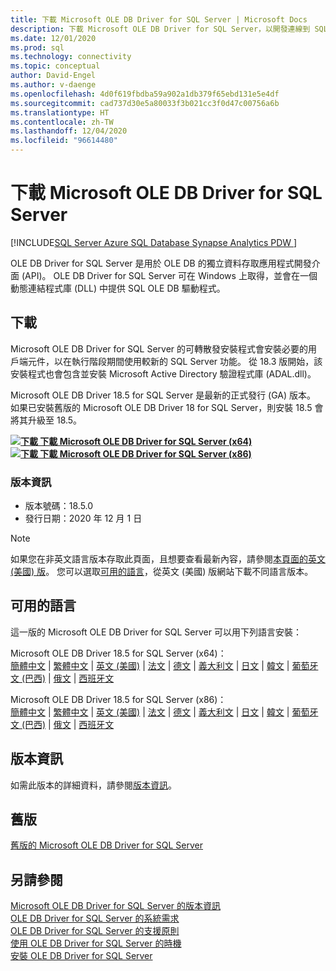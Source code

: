 ```yaml
---
title: 下載 Microsoft OLE DB Driver for SQL Server | Microsoft Docs
description: 下載 Microsoft OLE DB Driver for SQL Server，以開發連線到 SQL Server 和 Azure SQL Database 的原生 Windows 應用程式。
ms.date: 12/01/2020
ms.prod: sql
ms.technology: connectivity
ms.topic: conceptual
author: David-Engel
ms.author: v-daenge
ms.openlocfilehash: 4d0f619fbdba59a902a1db379f65ebd131e5e4df
ms.sourcegitcommit: cad737d30e5a80033f3b021cc3f0d47c00756a6b
ms.translationtype: HT
ms.contentlocale: zh-TW
ms.lasthandoff: 12/04/2020
ms.locfileid: "96614480"
---
```

# <a name="download-microsoft-ole-db-driver-for-sql-server"></a>下載 Microsoft OLE DB Driver for SQL Server

[!INCLUDE[SQL Server Azure SQL Database Synapse Analytics PDW ](../../includes/applies-to-version/sql-asdb-asdbmi-asa-pdw.md)]

OLE DB Driver for SQL Server 是用於 OLE DB 的獨立資料存取應用程式開發介面 (API)。 OLE DB Driver for SQL Server 可在 Windows 上取得，並會在一個動態連結程式庫 (DLL) 中提供 SQL OLE DB 驅動程式。

## <a name="download"></a>下載

Microsoft OLE DB Driver for SQL Server 的可轉散發安裝程式會安裝必要的用戶端元件，以在執行階段期間使用較新的 SQL Server 功能。 從 18.3 版開始，該安裝程式也會包含並安裝 Microsoft Active Directory 驗證程式庫 (ADAL.dll)。

Microsoft OLE DB Driver 18.5 for SQL Server 是最新的正式發行 (GA) 版本。 如果已安裝舊版的 Microsoft OLE DB Driver 18 for SQL Server，則安裝 18.5 會將其升級至 18.5。

**[![下載](../../ssms/media/download-icon.png) 下載 Microsoft OLE DB Driver for SQL Server (x64)](https://go.microsoft.com/fwlink/?linkid=2135577)**  
**[![下載](../../ssms/media/download-icon.png) 下載 Microsoft OLE DB Driver for SQL Server (x86)](https://go.microsoft.com/fwlink/?linkid=2135722)**  

### <a name="version-information"></a>版本資訊

- 版本號碼：18.5.0
- 發行日期：2020 年 12 月 1 日

> [!Note]
> 如果您在非英文語言版本存取此頁面，且想要查看最新內容，請參閱[本頁面的英文 (美國) 版]()。 您可以選取[可用的語言](#available-languages)，從英文 (美國) 版網站下載不同語言版本。

## <a name="available-languages"></a>可用的語言

這一版的 Microsoft OLE DB Driver for SQL Server 可以用下列語言安裝：

Microsoft OLE DB Driver 18.5 for SQL Server (x64)：  
[簡體中文](https://go.microsoft.com/fwlink/?linkid=2135577&clcid=0x804) | [繁體中文](https://go.microsoft.com/fwlink/?linkid=2135577&clcid=0x404) | [英文 (美國)](https://go.microsoft.com/fwlink/?linkid=2135577&clcid=0x409) | [法文](https://go.microsoft.com/fwlink/?linkid=2135577&clcid=0x40c) | [德文](https://go.microsoft.com/fwlink/?linkid=2135577&clcid=0x407) | [義大利文](https://go.microsoft.com/fwlink/?linkid=2135577&clcid=0x410) | [日文](https://go.microsoft.com/fwlink/?linkid=2135577&clcid=0x411) | [韓文](https://go.microsoft.com/fwlink/?linkid=2135577&clcid=0x412) | [葡萄牙文 (巴西)](https://go.microsoft.com/fwlink/?linkid=2135577&clcid=0x416) | [俄文](https://go.microsoft.com/fwlink/?linkid=2135577&clcid=0x419) | [西班牙文](https://go.microsoft.com/fwlink/?linkid=2135577&clcid=0x40a)

Microsoft OLE DB Driver 18.5 for SQL Server (x86)：  
[簡體中文](https://go.microsoft.com/fwlink/?linkid=2135722&clcid=0x804) | [繁體中文](https://go.microsoft.com/fwlink/?linkid=2135722&clcid=0x404) | [英文 (美國)](https://go.microsoft.com/fwlink/?linkid=2135722&clcid=0x409) | [法文](https://go.microsoft.com/fwlink/?linkid=2135722&clcid=0x40c) | [德文](https://go.microsoft.com/fwlink/?linkid=2135722&clcid=0x407) | [義大利文](https://go.microsoft.com/fwlink/?linkid=2135722&clcid=0x410) | [日文](https://go.microsoft.com/fwlink/?linkid=2135722&clcid=0x411) | [韓文](https://go.microsoft.com/fwlink/?linkid=2135722&clcid=0x412) | [葡萄牙文 (巴西)](https://go.microsoft.com/fwlink/?linkid=2135722&clcid=0x416) | [俄文](https://go.microsoft.com/fwlink/?linkid=2135722&clcid=0x419) | [西班牙文](https://go.microsoft.com/fwlink/?linkid=2135722&clcid=0x40a)

## <a name="release-notes"></a>版本資訊

如需此版本的詳細資料，請參閱[版本資訊](release-notes-for-oledb-driver-for-sql-server.md)。

## <a name="previous-releases"></a>舊版

[舊版的 Microsoft OLE DB Driver for SQL Server](release-notes-for-oledb-driver-for-sql-server.md#previous-releases)

## <a name="see-also"></a>另請參閱

[Microsoft OLE DB Driver for SQL Server 的版本資訊](release-notes-for-oledb-driver-for-sql-server.md)  
[OLE DB Driver for SQL Server 的系統需求](system-requirements-for-oledb-driver-for-sql-server.md)  
[OLE DB Driver for SQL Server 的支援原則](applications\support-policies-for-oledb-driver-for-sql-server.md)  
[使用 OLE DB Driver for SQL Server 的時機](when-to-use-oledb-driver-for-sql-server.md)  
[安裝 OLE DB Driver for SQL Server](applications/installing-oledb-driver-for-sql-server.md)

